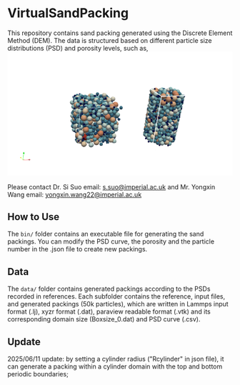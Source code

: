 # VirtualSandPacking
This repository contains sand packing generated using the Discrete Element Method (DEM). The data is structured based on different particle size distributions (PSD) and porosity levels, such as, ![packing in a cube and a cylinder](/pics/packings.png)

Please contact Dr. Si Suo email: s.suo@imperial.ac.uk and Mr. Yongxin Wang email: yongxin.wang22@imperial.ac.uk

## How to Use
The `bin/` folder contains an executable file for generating the sand packings. You can modify the PSD curve, the porosity and the particle number in the .json file to create new packings.

## Data
The `data/` folder contains generated packings according to the PSDs recorded in references. Each subfolder contains the reference, input files, and generated packings (50k particles), which are written in Lammps input format (.lj), xyzr format (.dat), paraview readable format (.vtk) and its corresponding domain size (Boxsize_0.dat) and PSD curve (.csv).

## Update
2025/06/11 update: by setting a cylinder radius ("Rcylinder" in json file), it can generate a packing within a cylinder domain with the top and bottom periodic boundaries;   


